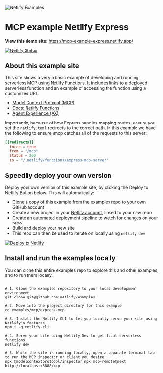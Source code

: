 ![Netlify Examples](https://github.com/netlify/examples/assets/5865/4145aa2f-b915-404f-af02-deacee24f7bf)

# MCP example Netlify Express

**View this demo site**: https://mcp-example-express.netlify.app/

[![Netlify Status](https://api.netlify.com/api/v1/badges/f15f03f9-55d8-4adc-97d5-f6e085141610/deploy-status)](https://app.netlify.com/sites/mcp-example-express/deploys)



## About this example site

This site shows a very a basic example of developing and running serverless MCP using Netlify Functions. It includes links to a deployed serverless function and an example of accessing the function using a customized URL.

- [Model Context Protocol (MCP)](https://modelcontextprotocol.io/)
- [Docs: Netlify Functions](https://docs.netlify.com/functions/overview/?utm_campaign=dx-examples&utm_source=example-site&utm_medium=web&utm_content=example-mcp-express)
- [Agent Experience (AX)](https://agentexperience.ax?utm_source=express-mcp-guide&utm_medium=web&utm_content=example-mcp-express)

Importantly, because of how Express handles mapping routes, ensure you set the `netlify.toml` redirects to the correct path. In this example we have the following to ensure <domain>/mcp catches all of the requests to this server:

```toml
[[redirects]]
  force = true
  from = "/mcp"
  status = 200
  to = "/.netlify/functions/express-mcp-server"
```



## Speedily deploy your own version

Deploy your own version of this example site, by clicking the Deploy to Netlify Button below. This will automatically:

- Clone a copy of this example from the examples repo to your own GitHub account
- Create a new project in your [Netlify account](https://app.netlify.com/?utm_medium=social&utm_source=github&utm_campaign=devex-ph&utm_content=devex-examples), linked to your new repo
- Create an automated deployment pipeline to watch for changes on your repo
- Build and deploy your new site
- This repo can then be used to iterate on locally using `netlify dev`

[![Deploy to Netlify](https://www.netlify.com/img/deploy/button.svg)](https://app.netlify.com/start/deploy?repository=https://github.com/netlify/examples/&create_from_path=examples/mcp/express-mcp&utm_campaign=dx-examples)


## Install and run the examples locally

You can clone this entire examples repo to explore this and other examples, and to run them locally.

```shell

# 1. Clone the examples repository to your local development environment
git clone git@github.com:netlify/examples

# 2. Move into the project directory for this example
cd examples/mcp/express-mcp

# 3. Install the Netlify CLI to let you locally serve your site using Netlify's features
npm i -g netlify-cli

# 4. Serve your site using Netlify Dev to get local serverless functions
netlify dev

# 5. While the site is running locally, open a separate terminal tab to run the MCP inspector or client you desire
npx @modelcontextprotocol/inspector npx mcp-remote@next http://localhost:8888/mcp

```


